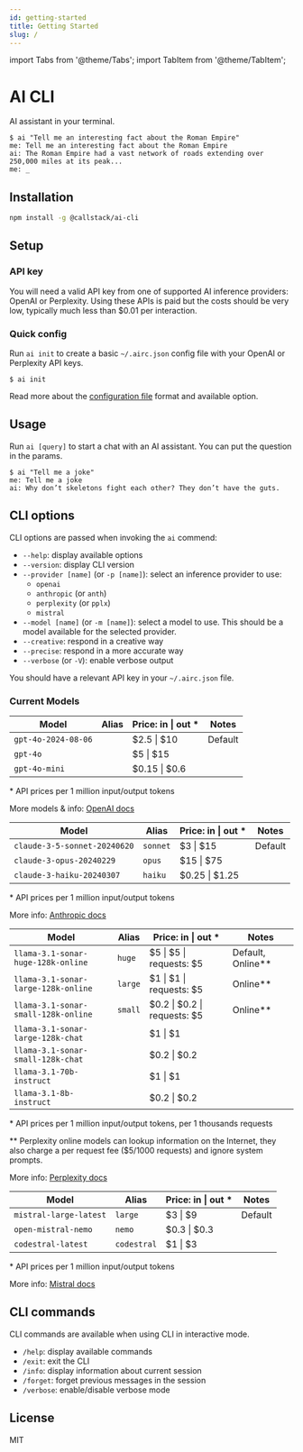 ```yaml
---
id: getting-started
title: Getting Started
slug: /
---
```


import Tabs from '@theme/Tabs';
import TabItem from '@theme/TabItem';

# AI CLI

AI assistant in your terminal.

```shell-session
$ ai "Tell me an interesting fact about the Roman Empire"
me: Tell me an interesting fact about the Roman Empire
ai: The Roman Empire had a vast network of roads extending over 250,000 miles at its peak...
me: _
```

## Installation

```sh
npm install -g @callstack/ai-cli
```

## Setup

### API key

You will need a valid API key from one of supported AI inference providers: OpenAI or Perplexity. Using these APIs is paid but the costs should be very low, typically much less than $0.01 per interaction.

### Quick config

Run `ai init` to create a basic `~/.airc.json` config file with your OpenAI or Perplexity API keys.

```shell-session
$ ai init
```

Read more about the [configuration file](config-file) format and available option.

## Usage

Run `ai [query]` to start a chat with an AI assistant. You can put the question in the params.

```shell-session
$ ai "Tell me a joke"
me: Tell me a joke
ai: Why don’t skeletons fight each other? They don’t have the guts.
```

## CLI options

CLI options are passed when invoking the `ai` commend:

- `--help`: display available options
- `--version`: display CLI version
- `--provider [name]` (or `-p [name]`): select an inference provider to use:
  - `openai`
  - `anthropic` (or `anth`)
  - `perplexity` (or `pplx`)
  - `mistral`
- `--model [name]` (or `-m [name]`): select a model to use. This should be a model available for the selected provider.
- `--creative`: respond in a creative way
- `--precise`: respond in a more accurate way
- `--verbose` (or `-V`): enable verbose output

You should have a relevant API key in your `~/.airc.json` file.

### Current Models

<Tabs groupId="provider">
<TabItem value="openAi" label="Open AI">

| Model               | Alias | Price: in \| out \* | Notes   |
| ------------------- | ----- | ------------------- | ------- |
| `gpt-4o-2024-08-06` |       | $2.5 \| $10         | Default |
| `gpt-4o`            |       | $5 \| $15           |         |
| `gpt-4o-mini`       |       | $0.15 \| $0.6       |         |

\* API prices per 1 million input/output tokens

More models & info: [OpenAI docs](https://platform.openai.com/docs/models)

</TabItem>
<TabItem value="anthropic" label="Anthropic">

| Model                        | Alias    | Price: in \| out \* | Notes   |
| ---------------------------- | -------- | ------------------- | ------- |
| `claude-3-5-sonnet-20240620` | `sonnet` | $3 \| $15           | Default |
| `claude-3-opus-20240229`     | `opus`   | $15 \| $75          |         |
| `claude-3-haiku-20240307`    | `haiku`  | $0.25 \| $1.25      |         |

\* API prices per 1 million input/output tokens

More info: [Anthropic docs](https://docs.anthropic.com/claude/docs/models-overview)

</TabItem>
<TabItem value="perplexity" label="Perplexity">

| Model                               | Alias   | Price: in \| out \*          | Notes               |
| ----------------------------------- | ------- | ---------------------------- | ------------------- |
| `llama-3.1-sonar-huge-128k-online`  | `huge`  | $5 \| $5 \| requests: $5     | Default, Online\*\* |
| `llama-3.1-sonar-large-128k-online` | `large` | $1 \| $1 \| requests: $5     | Online\*\*          |
| `llama-3.1-sonar-small-128k-online` | `small` | $0.2 \| $0.2 \| requests: $5 | Online\*\*          |
| `llama-3.1-sonar-large-128k-chat`   |         | $1 \| $1                     |                     |
| `llama-3.1-sonar-small-128k-chat`   |         | $0.2 \| $0.2                 |                     |
| `llama-3.1-70b-instruct`            |         | $1 \| $1                     |                     |
| `llama-3.1-8b-instruct`             |         | $0.2 \| $0.2                 |                     |

\* API prices per 1 million input/output tokens, per 1 thousands requests

\*\* Perplexity online models can lookup information on the Internet, they also charge a per request fee ($5/1000 requests) and ignore system prompts.

More info: [Perplexity docs](https://docs.perplexity.ai/docs/model-cards)

</TabItem>
<TabItem value="mistral" label="Mistral">

| Model                  | Alias       | Price: in \| out \* | Notes   |
| ---------------------- | ----------- | ------------------- | ------- |
| `mistral-large-latest` | `large`     | $3 \| $9            | Default |
| `open-mistral-nemo`    | `nemo`      | $0.3 \| $0.3        |         |
| `codestral-latest`     | `codestral` | $1 \| $3            |         |

\* API prices per 1 million input/output tokens

More info: [Mistral docs](https://docs.mistral.ai/platform/endpoints/)

</TabItem>
</Tabs>

## CLI commands

CLI commands are available when using CLI in interactive mode.

- `/help`: display available commands
- `/exit`: exit the CLI
- `/info`: display information about current session
- `/forget`: forget previous messages in the session
- `/verbose`: enable/disable verbose mode

## License

MIT

